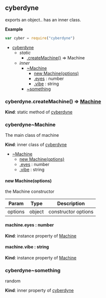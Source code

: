 ## cyberdyne
exports an object.. has an inner class.

**Example**  
```js
var cyber = require("cyberdyne")
```

* [cyberdyne](#markdown-header-cyberdyne)
    * _static_
        * [.createMachine()](#markdown-header-cyberdynecreatemachine-modulecyberdynemachine) ⇒ Machine
    * _inner_
        * [~Machine](#markdown-header-cyberdynemachine)
            * [new Machine(options)](#markdown-header-new-machineoptions)
            * [.eyes](#markdown-header-machineeyes-number) : number
            * [.vibe](#markdown-header-machinevibe-string) : string
        * [~something](#markdown-header-cyberdynesomething)

### cyberdyne.createMachine() ⇒ [Machine](#markdown-header-cyberdynemachine)
**Kind**: static method of [cyberdyne](#markdown-header-cyberdyne)  
### cyberdyne~Machine
The main class of machine

**Kind**: inner class of [cyberdyne](#markdown-header-cyberdyne)  

* [~Machine](#markdown-header-cyberdynemachine)
    * [new Machine(options)](#markdown-header-new-machineoptions)
    * [.eyes](#markdown-header-machineeyes-number) : number
    * [.vibe](#markdown-header-machinevibe-string) : string

#### new Machine(options)
the Machine constructor


| Param | Type | Description |
| --- | --- | --- |
| options | object | constructor options |

#### machine.eyes : number
**Kind**: instance property of [Machine](#markdown-header-new-machineoptions)  
#### machine.vibe : string
**Kind**: instance property of [Machine](#markdown-header-new-machineoptions)  
### cyberdyne~something
random

**Kind**: inner property of [cyberdyne](#markdown-header-cyberdyne)  
